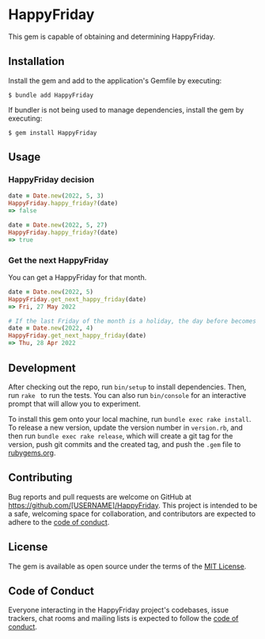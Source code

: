 # HappyFriday

This gem is capable of obtaining and determining HappyFriday.

## Installation

Install the gem and add to the application's Gemfile by executing:

    $ bundle add HappyFriday

If bundler is not being used to manage dependencies, install the gem by executing:

    $ gem install HappyFriday

## Usage

### HappyFriday decision
```rb
date = Date.new(2022, 5, 3)
HappyFriday.happy_friday?(date)
=> false

date = Date.new(2022, 5, 27)
HappyFriday.happy_friday?(date)
=> true
```

### Get the next HappyFriday
You can get a HappyFriday for that month.
```rb
date = Date.new(2022, 5)
HappyFriday.get_next_happy_friday(date)
=> Fri, 27 May 2022

# If the last Friday of the month is a holiday, the day before becomes HappyFriday.
date = Date.new(2022, 4)
HappyFriday.get_next_happy_friday(date)
=> Thu, 28 Apr 2022
```

## Development

After checking out the repo, run `bin/setup` to install dependencies. Then, run `rake ` to run the tests. You can also run `bin/console` for an interactive prompt that will allow you to experiment.

To install this gem onto your local machine, run `bundle exec rake install`. To release a new version, update the version number in `version.rb`, and then run `bundle exec rake release`, which will create a git tag for the version, push git commits and the created tag, and push the `.gem` file to [rubygems.org](https://rubygems.org).

## Contributing

Bug reports and pull requests are welcome on GitHub at https://github.com/[USERNAME]/HappyFriday. This project is intended to be a safe, welcoming space for collaboration, and contributors are expected to adhere to the [code of conduct](https://github.com/[USERNAME]/HappyFriday/blob/master/CODE_OF_CONDUCT.md).

## License

The gem is available as open source under the terms of the [MIT License](https://opensource.org/licenses/MIT).

## Code of Conduct

Everyone interacting in the HappyFriday project's codebases, issue trackers, chat rooms and mailing lists is expected to follow the [code of conduct](https://github.com/[USERNAME]/HappyFriday/blob/master/CODE_OF_CONDUCT.md).
